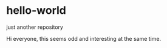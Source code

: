 # hello-world
just another repository

Hi everyone,
this seems odd and interesting at the same time.
